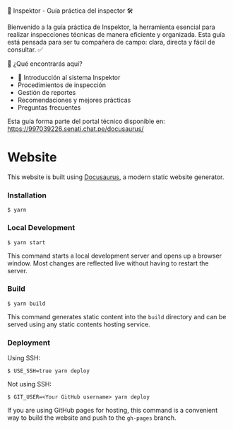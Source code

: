 🐄 Inspektor - Guía práctica del inspector 🛠️

Bienvenido a la guía práctica de Inspektor, la herramienta esencial para realizar inspecciones técnicas de manera eficiente y organizada. Esta guía está pensada para ser tu compañera de campo: clara, directa y fácil de consultar. ✅

📘 ¿Qué encontrarás aquí?
- 🚀 Introducción al sistema Inspektor
- Procedimientos de inspección
- Gestión de reportes
- Recomendaciones y mejores prácticas
- Preguntas frecuentes

Esta guía forma parte del portal técnico disponible en: https://997039226.senati.chat.pe/docusaurus/


# Website

This website is built using [Docusaurus](https://docusaurus.io/), a modern static website generator.

### Installation

```
$ yarn
```

### Local Development

```
$ yarn start
```

This command starts a local development server and opens up a browser window. Most changes are reflected live without having to restart the server.

### Build

```
$ yarn build
```

This command generates static content into the `build` directory and can be served using any static contents hosting service.

### Deployment

Using SSH:

```
$ USE_SSH=true yarn deploy
```

Not using SSH:

```
$ GIT_USER=<Your GitHub username> yarn deploy
```

If you are using GitHub pages for hosting, this command is a convenient way to build the website and push to the `gh-pages` branch.
